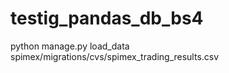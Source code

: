 # testig_pandas_db_bs4

python manage.py load_data spimex/migrations/cvs/spimex_trading_results.csv 